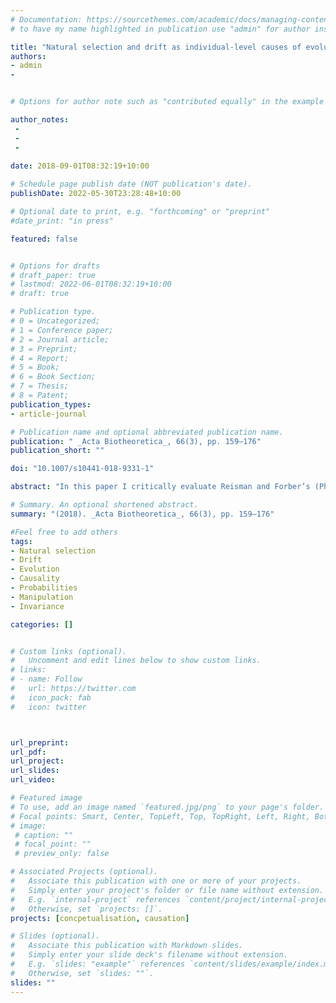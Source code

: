 ```yaml
---
# Documentation: https://sourcethemes.com/academic/docs/managing-content/
# to have my name highlighted in publication use "admin" for author instead of Pierrick Bourrat

title: "Natural selection and drift as individual-level causes of evolution"
authors:
- admin
- 


# Options for author note such as "contributed equally" in the example below, assuming they are three authors, the third author is corresponding author.

author_notes:
 - 
 - 
 - 
 
date: 2018-09-01T08:32:19+10:00

# Schedule page publish date (NOT publication's date).
publishDate: 2022-05-30T23:28:48+10:00

# Optional date to print, e.g. "forthcoming" or "preprint"
#date_print: "in press"

featured: false


# Options for drafts
# draft_paper: true
# lastmod: 2022-06-01T08:32:19+10:00
# draft: true

# Publication type.
# 0 = Uncategorized;
# 1 = Conference paper;
# 2 = Journal article;
# 3 = Preprint;
# 4 = Report;
# 5 = Book;
# 6 = Book Section;
# 7 = Thesis;
# 8 = Patent;
publication_types:
- article-journal

# Publication name and optional abbreviated publication name.
publication: " _Acta Biotheoretica_, 66(3), pp. 159–176"
publication_short: ""

doi: "10.1007/s10441-018-9331-1"

abstract: "In this paper I critically evaluate Reisman and Forber’s (Philos Sci 72(5):1113–1123, 2005) arguments that drift and natural selection are population- level causes of evolution based on what they call the manipulation condition. Although I agree that this condition is an important step for identifying causes for evolutionary change, it is insufficient. Following Woodward, I argue that the invariance of a relationship is another crucial parameter to take into consideration for causal explanations. Starting from Reisman and Forber’s example on drift and after having briefly presented the criterion of invariance, I show that once both the manipulation condition and the criterion of invariance are taken into account, drift, in this example, should better be understood as an individual-level rather than a populationlevel cause. Later, I concede that it is legitimate to interpret natural selection and drift as population-level causes when they rely on genuinely indeterministic events and some cases of frequency-dependent selection."

# Summary. An optional shortened abstract.
summary: "(2018). _Acta Biotheoretica_, 66(3), pp. 159–176"

#Feel free to add others
tags:
- Natural selection
- Drift
- Evolution
- Causality
- Probabilities
- Manipulation
- Invariance

categories: []


# Custom links (optional).
#   Uncomment and edit lines below to show custom links.
# links:
# - name: Follow
#   url: https://twitter.com
#   icon_pack: fab
#   icon: twitter



url_preprint:
url_pdf:
url_project:
url_slides:
url_video:

# Featured image
# To use, add an image named `featured.jpg/png` to your page's folder. 
# Focal points: Smart, Center, TopLeft, Top, TopRight, Left, Right, BottomLeft, Bottom, BottomRight.
# image:
 # caption: ""
 # focal_point: ""
 # preview_only: false

# Associated Projects (optional).
#   Associate this publication with one or more of your projects.
#   Simply enter your project's folder or file name without extension.
#   E.g. `internal-project` references `content/project/internal-project/index.md`.
#   Otherwise, set `projects: []`.
projects: [concpetualisation, causation]

# Slides (optional).
#   Associate this publication with Markdown slides.
#   Simply enter your slide deck's filename without extension.
#   E.g. `slides: "example"` references `content/slides/example/index.md`.
#   Otherwise, set `slides: ""`.
slides: ""
---
```






